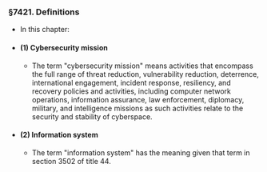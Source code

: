 ### §7421. Definitions
* In this chapter:

* #### (1) Cybersecurity mission
  * The term "cybersecurity mission" means activities that encompass the full range of threat reduction, vulnerability reduction, deterrence, international engagement, incident response, resiliency, and recovery policies and activities, including computer network operations, information assurance, law enforcement, diplomacy, military, and intelligence missions as such activities relate to the security and stability of cyberspace.

* #### (2) Information system
  * The term "information system" has the meaning given that term in section 3502 of title 44.